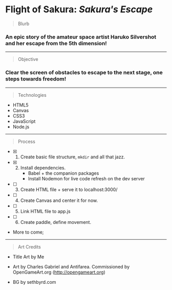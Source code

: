 # Flight of Sakura: _Sakura's Escape_

> Blurb

### An epic story of the amateur space artist Haruko Silvershot and her escape from the 5th dimension!

---

> Objective

### Clear the screen of obstacles to escape to the next stage, one steps towards freedom!

---

> Technologies

- HTML5
- Canvas
- CSS3
- JavaScript
- Node.js

---

> Process

- [x] 1. Create basic file structure, `mkdir` and all that jazz.
- [x] 2. Install dependencies.
     - Babel + the companion packages
     - Install Nodemon for live code refresh on the dev server
- [ ] 3. Create HTML file + serve it to localhost:3000/
- [ ] 4. Create Canvas and center it for now.
- [ ] 5. Link HTML file to app.js
- [ ] 6. Create paddle, define movement.
- More to come;


---

> Art Credits

- Title Art by Me

- Art by Charles Gabriel and Antifarea. Commissioned by OpenGameArt.org (http://opengameart.org)

- BG by sethbyrd.com